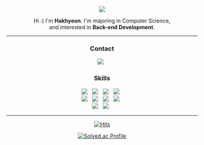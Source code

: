 <p align="center">
  <img src="https://capsule-render.vercel.app/api?type=waving&color=gradient"><br/>
</p>

<p align="center">
  Hi :) I'm <b>Hakhyeon</b>. I'm majoring in Computer Science, <br/>
  and interested in <b>Back-end Development</b>. <br/>
</p>

---

<h3 align="center"><b>Contact</b></h3>
<p align="center">
<a href="mailto:gkrgus9@gmail.com"><img src="https://img.shields.io/badge/Gmail-EA4335?style=for-the-badge&logo=Gmail&logoColor=white"/></a> &nbsp
</p>

<h3 align="center"><b>Skills</b></h3>
<p align="center">
  <img src="https://img.shields.io/badge/Java-%23ED8B00?&style=for-the-badge&logo=Java&logoColor=white"/> &nbsp
  <img src="https://img.shields.io/badge/Spring%20-%236DB33F?&style=for-the-badge&logo=Spring&logoColor=white"/> &nbsp
  <img src="https://img.shields.io/badge/MySQL-4479A1?style=for-the-badge&logo=MySQL&logoColor=white"/> &nbsp
  <img src="https://img.shields.io/badge/python-3670A0?style=for-the-badge&logo=python&logoColor=ffdd54"/> &nbsp
  <br/>
  <img src="https://img.shields.io/badge/Spring%20Boot-6DB33F?style=for-the-badge&logo=Spring%20Boot&logoColor=white"/> &nbsp
  <img src="https://img.shields.io/badge/Docker-2496ED?style=for-the-badge&logo=Docker&logoColor=white"/> &nbsp
  <img src="https://img.shields.io/badge/Amazon%20EC2-FF9900?style=for-the-badge&logo=Amazon%20EC2&logoColor=white"> &nbsp
  <img src="https://img.shields.io/badge/Amazon%20S3-FF9900?style=for-the-badge&logo=amazons3&logoColor=white"/> &nbsp
  <br/>
  <img src="https://img.shields.io/badge/FastAPI-005571?style=for-the-badge&logo=fastapi"/> &nbsp
  <img src="https://img.shields.io/badge/Amazon%20RDS-FF9900?style=for-the-badge&logo=Amazon%20RDS&logoColor=white"/> &nbsp
</p>

---

<div align="center"> 

[![Hits](https://hits.seeyoufarm.com/api/count/incr/badge.svg?url=https%3A%2F%2Fgithub.com%2Fbboodd%2Fhit-counter&count_bg=%2341B883&title_bg=%23CDC2C2&icon=github.svg&icon_color=%23E7E7E7&title=hits&edge_flat=false)](https://hits.seeyoufarm.com) 

<!--![bboodd's github stats](https://github-readme-stats.vercel.app/api?username=bboodd&show_icons=true) -->

<!--![Top Langs](https://github-readme-stats.vercel.app/api/top-langs/?username=bboodd&layout=compact&theme=dark) -->

[![Solved.ac Profile](http://mazassumnida.wtf/api/mini/generate_badge?boj=bboodd)](https://solved.ac/bboodd)

</div>


<!--
**bboodd/bboodd** is a ✨ _special_ ✨ repository because its `README.md` (this file) appears on your GitHub profile.

Here are some ideas to get you started:

- 🔭 I’m currently working on ...
- 🌱 I’m currently learning ...
- 👯 I’m looking to collaborate on ...
- 🤔 I’m looking for help with ...
- 💬 Ask me about ...
- 📫 How to reach me: ...
- 😄 Pronouns: ...
- ⚡ Fun fact: ...
-->
